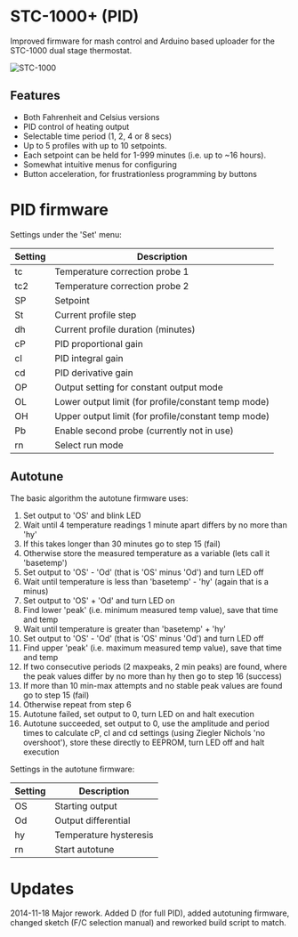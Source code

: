 STC\-1000+ (PID)
================

Improved firmware for mash control and Arduino based uploader for the STC-1000 dual stage thermostat.

![STC-1000](http://img.diytrade.com/cdimg/1066822/11467124/0/1261107339/temperature_controllers_STC-1000.jpg)

Features
--------
* Both Fahrenheit and Celsius versions
* PID control of heating output
* Selectable time period (1, 2, 4 or 8 secs)
* Up to 5 profiles with up to 10 setpoints.
* Each setpoint can be held for 1-999 minutes (i.e. up to ~16 hours).
* Somewhat intuitive menus for configuring
* Button acceleration, for frustrationless programming by buttons

PID firmware
============

Settings under the 'Set' menu:

|Setting|Description|
|-------|-----------|
|tc|Temperature correction probe 1|
|tc2|Temperature correction probe 2|
|SP|Setpoint|
|St|Current profile step|
|dh|Current profile duration (minutes)|
|cP|PID proportional gain|
|cI|PID integral gain|
|cd|PID derivative gain|
|OP|Output setting for constant output mode|
|OL|Lower output limit (for profile/constant temp mode)|
|OH|Upper output limit (for profile/constant temp mode)|
|Pb|Enable second probe (currently not in use)|
|rn|Select run mode|


Autotune
--------

The basic algorithm the autotune firmware uses:

1. Set output to 'OS' and blink LED
2. Wait until 4 temperature readings 1 minute apart differs by no more than 'hy'
3. If this takes longer than 30 minutes go to step 15 (fail)
4. Otherwise store the measured temperature as a variable (lets call it 'basetemp')
5. Set output to 'OS' - 'Od' (that is 'OS' minus 'Od') and turn LED off
6. Wait until temperature is less than 'basetemp' - 'hy' (again that is a minus)
7. Set output to 'OS' + 'Od' and turn LED on
8. Find lower 'peak' (i.e. minimum measured temp value), save that time and temp
9. Wait until temperature is greater than 'basetemp' + 'hy'
10. Set output to 'OS' - 'Od' (that is 'OS' minus 'Od') and turn LED off
11. Find upper 'peak' (i.e. maximum measured temp value), save that time and temp
12. If two consecutive periods (2 maxpeaks, 2 min peaks) are found, where the peak values differ by no more than hy then go to step 16 (success)
13. If more than 10 min-max attempts and no stable peak values are found go to step 15 (fail)
14. Otherwise repeat from step 6
15. Autotune failed, set output to 0, turn LED on and halt execution
16. Autotune succeeded, set output to 0, use the amplitude and period times to calculate cP, cI and cd settings (using Ziegler Nichols 'no overshoot'), store these directly to EEPROM, turn LED off and halt execution 
 
Settings in the autotune firmware:

|Setting|Description|
|-------|-----------|
|OS|Starting output|
|Od|Output differential|
|hy|Temperature hysteresis|
|rn|Start autotune|


Updates
=======
2014-11-18 Major rework. Added D (for full PID), added autotuning firmware, changed sketch (F/C selection manual) and reworked build script to match.


